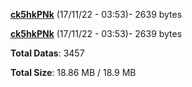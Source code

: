 [**ck5hkPNk**](/data/ck5hkPNk.txt) (17/11/22 - 03:53)- 2639 bytes

[**ck5hkPNk**](/data/ck5hkPNk.txt) (17/11/22 - 03:53)- 2639 bytes

**Total Datas**: 3457

**Total Size**: 18.86 MB / 18.9 MB